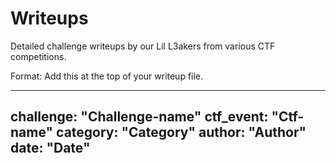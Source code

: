 # Writeups
Detailed challenge writeups by our Lil L3akers from various CTF competitions.

Format:
Add this at the top of your writeup file.

---
challenge: "Challenge-name"
ctf_event: "Ctf-name"
category: "Category"
author: "Author"
date: "Date"
---
